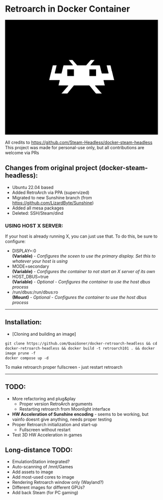 # Retroarch in Docker Container

![](./overlay/usr/share/backgrounds/retroarch.png)

All credits to https://github.com/Steam-Headless/docker-steam-headless
This project was made for personal-use only, but all contributions are welcome via PRs

## Changes from original project (docker-steam-headless):
- Ubuntu 22.04 based
- Added RetroArch via PPA (supervized)
- Migrated to new Sunshine branch (from https://github.com/LizardByte/Sunshine)
- Added all mesa packages
- Deleted: SSH/Steam/dind

### USING HOST X SERVER:
If your host is already running X, you can just use that. To do this, be sure to configure:
  - DISPLAY=:0    
    **(Variable)** - *Configures the sceen to use the primary display. Set this to whatever your host is using*
  - MODE=secondary    
    **(Variable)** - *Configures the container to not start an X server of its own*
  - HOST_DBUS=true    
    **(Variable)** - *Optional - Configures the container to use the host dbus process*
  - /run/dbus:/run/dbus:ro    
    **(Mount)**  - *Optional - Configures the container to use the host dbus process*


---
## Installation:

- [Cloning and building an image]

```
git clone https://github.com/QuaiGoner/docker-retroarch-headless && cd docker-retroarch-headless && docker build -t retroarch101 . && docker image prune -f
docker compose up -d

```

To make retroarch proper fullscreen - just restart retroarch

---
## TODO:
- More refactoring and plug&play
	- Proper version RetroArch arguments
	- Restarting retroarch from Moonlight interface
- **HW Acceleration of Sunshine encoding** - seems to be working, but vainfo doesnt give anything, needs proper testing
- Proper Retroarch initialization and start-up
	- Fullscreen without restart
- Test 3D HW Acceleration in games

## Long-distance TODO:
- EmulationStation integrated?
- Auto-scanning of /mnt/Games
- Add assets to image
- Add most-used cores to image
- Rendering Retroarch window only (Wayland?)
- Different images for different GPUs?
- Add back Steam (for PC gaming)